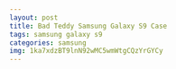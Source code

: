 ```yaml
---
layout: post
title: Bad Teddy Samsung Galaxy S9 Case
tags: samsung galaxy s9
categories: samsung
img: 1ka7xdzBT9lnN92wMC5wmWtgCQzYrGYCy
---
```

